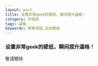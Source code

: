 ```yaml
---
layout: post
title: 设置非常geek的壁纸，瞬间提升逼格！
category: 你很皮
tags: 逼格
keywords: 黑客帝国,动态壁纸
---
```


### 设置非常geek的壁纸，瞬间提升逼格！  

敬请期待
